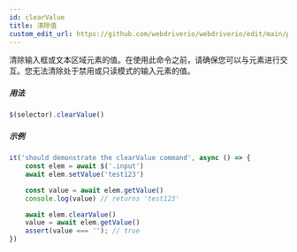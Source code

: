 ```yaml
---
id: clearValue
title: 清除值
custom_edit_url: https://github.com/webdriverio/webdriverio/edit/main/packages/webdriverio/src/commands/element/clearValue.ts
---
```


清除输入框或文本区域元素的值。在使用此命令之前，请确保您可以与元素进行交互。您无法清除处于禁用或只读模式的输入元素的值。

##### 用法

```js
$(selector).clearValue()
```

##### 示例

```js title="clearValue.js"
it('should demonstrate the clearValue command', async () => {
    const elem = await $('.input')
    await elem.setValue('test123')

    const value = await elem.getValue()
    console.log(value) // returns 'test123'

    await elem.clearValue()
    value = await elem.getValue()
    assert(value === ''); // true
})
```
